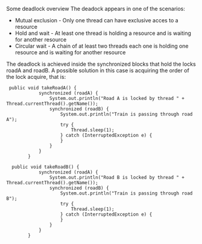 Some deadlock overview
The deadock appears in one of the scenarios:
<ul>
    <li>Mutual exclusion - Only one thread can have exclusive acces to a resource</li>
    <li>Hold and wait - At least one thread is holding a resource and is waiting for another resource</li>
    <li>Circular wait - A chain of at least two threads each one is holding one resource and is waiting for another resource</li>
 </ul>
The deadlock is achieved inside the synchronized blocks that hold the locks roadA and roadB.
A possible solution in this case is acquiring the order of the lock acquire, that is:

```
 public void takeRoadA() {
            synchronized (roadA) {
                System.out.println("Road A is locked by thread " + Thread.currentThread().getName());
                synchronized (roadB) {
                    System.out.println("Train is passing through road A");
                    try {
                        Thread.sleep(1);
                    } catch (InterruptedException e) {
                    }
                }
            }
        }

  public void takeRoadB() {
            synchronized (roadA) {
                System.out.println("Road B is locked by thread " + Thread.currentThread().getName());
                synchronized (roadB) {
                    System.out.println("Train is passing through road B");
                    try {
                        Thread.sleep(1);
                    } catch (InterruptedException e) {
                    }
                }
            }
        }
 ```             
